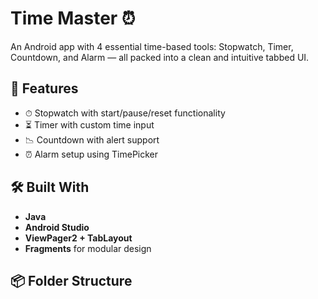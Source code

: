 # Time Master ⏰

An Android app with 4 essential time-based tools: Stopwatch, Timer, Countdown, and Alarm — all packed into a clean and intuitive tabbed UI.

## 🚀 Features

- ⏱ Stopwatch with start/pause/reset functionality
- ⏳ Timer with custom time input
- 📉 Countdown with alert support
- ⏰ Alarm setup using TimePicker

## 🛠 Built With

- **Java**
- **Android Studio**
- **ViewPager2 + TabLayout**
- **Fragments** for modular design

## 📦 Folder Structure


